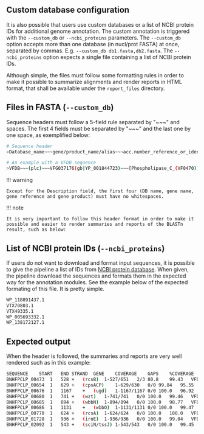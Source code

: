 ## Custom database configuration

It is also possible that users use custom databases or a list of NCBI protein IDs for additional genome annotation. The custom annotation is triggered with the `--custom_db`  or `--ncbi_proteins` parameters. The `--custom_db` option accepts more than one database (in nucl/prot FASTA) at once, separated by commas. E.g. `--custom_db db1.fasta,db2.fasta`. The `--ncbi_proteins` option expects a single file containing a list of NCBI protein IDs.

Although simple, the files must follow some formatting rules in order to make it possible to summarize alignments and render reports in HTML format, that shall be available under the `report_files` directory.

## Files in FASTA (`--custom_db`)

Sequence headers must follow a 5-field rule separated by "\~\~\~" and spaces. The first 4 fields must be separated by "\~\~\~" and the last one by one space, as exemplified below:

```bash
# Sequence header
>Database_name~~~gene/product_name/alias~~~acc.number_reference_or_identification~~~gene_product  Description

# An example with a VFDB sequence
>VFDB~~~(plc)~~~VFG037176(gb|YP_001844723)~~~[Phospholipase_C_(VF0470)]  VFG037176(gb|YP_001844723) (plc) phospholipase C [Phospholipase C (VF0470)]
```

!!! warning

    Except for the Description field, the first four (DB name, gene name, gene reference and gene product) must have no whitespaces.

!!! note

    It is very important to follow this header format in order to make it possible and easier to render summaries and reports of the BLASTn result, such as below:

## List of NCBI protein IDs (`--ncbi_proteins`)

If users do not want to download and format input sequences, it is possible to give the pipeline a list of IDs from [NCBI protein database](https://www.ncbi.nlm.nih.gov/protein/). When given, the pipeline download the sequences and formats them in the expected way for the annotation modules. See the example below of the expected formating of this file. It is pretty simple.

```bash
WP_118891437.1
VTX70803.1
VTX49335.1
WP_005693332.1
WP_138172127.1
```

## Expected output

When the header is followed, the summaries and reports are very well rendered such as in this example:

```bash
SEQUENCE	START	END	STRAND	GENE	COVERAGE	GAPS	%COVERAGE	%IDENTITY	DATABASE	VFDB_ID	PRODUCT	DESCRIPTION
BNHFPCLP_00473	1	528	+	(rcsB)	1-527/651	2/3	80.8	99.43	VFDB	VFG049018(gb|YP_002920501.1)	[RcsAB_(VF0571)]	 VFG049018(gb|YP_002920501.1) (rcsB) transcriptional regulator RcsB [RcsAB (VF0571)]
BNHFPCLP_00654	1	629	+	(cpsACP)	1-629/630	0/0	99.84	95.55	VFDB	VFG048985(gb|YP_002920368.1)	[Capsule_(VF0560)]	 VFG048985(gb|YP_002920368.1) (cpsACP) phosphatase PAP2 family protein [Capsule (VF0560)]
BNHFPCLP_00676	1	1167	+	(ugd)	1-1167/1167	0/0	100.0	96.92	VFDB	VFG048797(gb|YP_002920350.1)	[Capsule_(VF0560)]	 VFG048797(gb|YP_002920350.1) (ugd) UDP-glucose 6-dehydrogenase [Capsule (VF0560)]
BNHFPCLP_00680	1	741	+	(wzt)	1-741/741	0/0	100.0	99.46	VFDB	VFG049084(gb|YP_002920347.1)	[LPS_(VF0561)]	 VFG049084(gb|YP_002920347.1) (wzt) lipopolysaccharide O-antigen ABC transport system ATP-binding component [LPS (VF0561)]
BNHFPCLP_00685	1	894	+	(wbbN)	1-894/894	0/0	100.0	98.77	VFDB	VFG049051(gb|YP_002920344.1)	[LPS_(VF0561)]	 VFG049051(gb|YP_002920344.1) (wbbN) glycosyltransferase [LPS (VF0561)]
BNHFPCLP_00686	1	1131	+	(wbbO)	1-1131/1131	0/0	100.0	99.47	VFDB	VFG049040(gb|YP_002920343.1)	[LPS_(VF0561)]	 VFG049040(gb|YP_002920343.1) (wbbO) glycosyltransferase family 1 protein [LPS (VF0561)]
BNHFPCLP_00770	1	624	+	(rcsA)	1-624/624	0/0	100.0	100.0	VFDB	VFG049007(gb|YP_002920216.1)	[RcsAB_(VF0571)]	 VFG049007(gb|YP_002920216.1) (rcsA) transcriptional activator for ctr capsule biosynthesis [RcsAB (VF0571)]
BNHFPCLP_01728	1	936	+	(iroE)	1-936/936	0/0	100.0	99.04	VFDB	VFG044322(gb|YP_002919453)	[Sal_(VF0563)]	 VFG044322(gb|YP_002919453) (iroE) siderophore esterase IroE [Sal (VF0563)]
BNHFPCLP_02092	1	543	+	(sciN/tssJ)	1-543/543	0/0	100.0	99.45	VFDB	VFG048784(gb|YP_005226619.1)	[T6SS_(VF0569)]	 VFG048784(gb|YP_005226619.1) (sciN/tssJ) type VI secretion system lipoprotein TssJ [T6SS (VF0569)]
```
